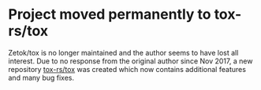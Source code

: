 # Project moved permanently to tox-rs/tox

Zetok/tox is no longer maintained and the author seems to have lost all interest. Due to no response from the original author since Nov 2017, a new repository [tox-rs/tox](https://github.com/tox-rs/tox) was created which now contains additional features and many bug fixes.
